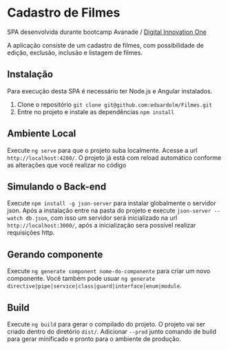 # Cadastro de Filmes

SPA desenvolvida durante bootcamp Avanade / [Digital Innovation One](https://digitalinnovation.one/)

A aplicação consiste de um cadastro de filmes, com possibilidade de edição, exclusão, inclusão e listagem de filmes.

## Instalação
Para execução desta SPA é necessário ter Node.js e Angular instalados.

1. Clone o repositório `git clone git@github.com:eduardolm/Filmes.git`
2. Entre no projeto e instale as dependências `npm install`

## Ambiente Local

Execute `ng serve` para que o projeto suba localmente. Acesse a url `http://localhost:4200/`. O projeto já está com reload automático conforme as alterações que você realizar no código

## Simulando o Back-end

Execute `npm install -g json-server` para instalar globalmente o servidor json. 
Após a instalação entre na pasta do projeto e execute `json-server --watch db.json`, com isso um servidor será inicializado na url `http://localhost:3000/`, após a inicialização sera possível realizar requisições http.

## Gerando componente

Execute `ng generate component nome-do-componente` para criar um novo componente. Você também pode usuar `ng generate directive|pipe|service|class|guard|interface|enum|module`.

## Build

Execute `ng build` para gerar o compilado do projeto. O projeto vai ser criado dentro do diretório `dist/`. Adicionar `--prod` junto comando de build para gerar minificado e pronto para o ambiente de produção.

